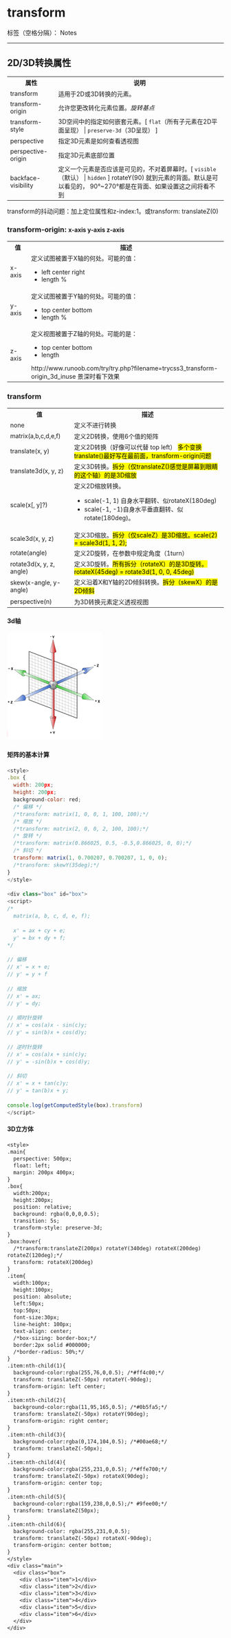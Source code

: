 ﻿# transform

标签（空格分隔）： Notes

---

<h2>2D/3D转换属性</h2>
<table>
  <tr>
    <th>属性</th>
    <th>说明</th>
  </tr>
  <tr>
    <td>transform</td>
    <td>适用于2D或3D转换的元素。</td>
  </tr>
  <tr>
    <td>transform-origin</td>
    <td>允许您更改转化元素位置。<em>旋转基点</em></td>
  </tr>
  <tr>
    <td>transform-style</td>
    <td>3D空间中的指定如何嵌套元素。[ <code>flat</code>（所有子元素在2D平面呈现） | <code>preserve-3d</code>（3D呈现） ]</td>
  </tr>
  <tr>
    <td>perspective</td>
    <td>指定3D元素是如何查看透视图</td>
  </tr>
  <tr>
    <td>perspective-origin</td>
    <td>指定3D元素底部位置</td>
  </tr>
  <tr>
    <td>backface-visibility</td>
    <td>定义一个元素是否应该是可见的，不对着屏幕时。[ <code>visible</code>（默认） | <code>hidden</code> ] rotateY(90) 就到元素的背面。默认是可以看见的， 90°~270°都是在背面、如果设置这之间将看不到</td>
  </tr>
</table>

<p>transform的抖动问题：加上定位属性和z-index:1。或transform: translateZ(0)</p>

<h3>transform-origin: <small>x-axis y-axis z-axis</small></h3>
<table>
  <tr>
    <th>值</th>
    <th>描述</th>
  </tr>
  <tr>
    <td>x-axis</td>
    <td>
        定义试图被置于X轴的何处。可能的值：
        <ul>
            <li>left center right</li>
            <li>length %</li>
        </ul>
    </td>
  </tr>
  <tr>
    <td>y-axis</td>
    <td>
        定义试图被置于Y轴的何处。可能的值：
        <ul>
            <li>top center bottom</li>
            <li>length %</li>
        </ul>
    </td>
  </tr>
  <tr>
    <td>z-axis</td>
    <td>
        定义视图被置于Z轴的何处。可能的是：
        <ul>
            <li>top center bottom</li>
            <li>length</li>
        </ul>
        http://www.runoob.com/try/try.php?filename=trycss3_transform-origin_3d_inuse 景深时看下效果
    </td>
  </tr>
</table>

<h3>transform</h3>
<table>
  <tr>
    <th>值</th>
    <th>描述</th>
  </tr>
  <tr>
    <td>none</td>
    <td>定义不进行转换</td>
  </tr>
  <tr>
    <td>matrix(a,b,c,d,e,f)</td>
    <td>定义2D转换，使用6个值的矩阵</td>
  </tr>
  <tr>
    <td>translate(x, y)</td>
    <td>定义2D转换（好像可以代替 top left） <mark>多个变换translate()最好写在最前面，transform-origin问题</mark></td>
  </tr>
  <tr>
    <td>translate3d(x, y, z)</td>
    <td>定义3D转换。<mark>拆分（仅translateZ()感觉是屏幕到眼睛的这个轴）的是3D缩放</mark></td>
  </tr>
  <tr>
    <td>scale(x[, y]?)</td>
    <td>定义2D缩放转换。
        <ul>
            <li>scale(-1, 1) 自身水平翻转、似rotateX(180deg)</li>
            <li>scale(-1, -1)自身水平垂直翻转、似rotate(180deg)。</li>
        </ul>
    </td>
  </tr>
  <tr>
    <td>scale3d(x, y, z)</td>
    <td>定义3D缩放。<mark>拆分（仅scaleZ）是3D缩放。scale(2) = scale3d(1, 1, 2);</mark></td>
  </tr>
  <tr>
    <td>rotate(angle)</td>
    <td>定义2D旋转，在参数中规定角度（1turn）</td>
  </tr>
  <tr>
    <td>rotate3d(x, y, z, angle)</td>
    <td>定义3D旋转。<mark>所有拆分（rotateX）的是3D旋转。rotateX(45deg) = rotate3d(1, 0, 0, 45deg)</mark></td>
  </tr>
  <tr>
    <td>skew(x-angle, y-angle)</td>
    <td>定义沿着X和Y轴的2D倾斜转换。<mark>拆分（skewX）的是2D倾斜</mark></td>
  </tr>
  <tr>
    <td>perspective(n)</td>
    <td>为3D转换元素定义透视视图</td>
  </tr>
</table>

<h4>3d轴</h4>
<p><img src="https://raw.githubusercontent.com/rel-start/Notes/picture/picture/3Daxis.png" /></p>

<h4>矩阵的基本计算</h4>

```javascript
<style>
.box {
  width: 200px;
  height: 200px;
  background-color: red;
  /* 偏移 */
  /*transform: matrix(1, 0, 0, 1, 100, 100);*/
  /* 缩放 */
  /*transform: matrix(2, 0, 0, 2, 100, 100);*/
  /* 旋转 */
  /*transform: matrix(0.866025, 0.5, -0.5,0.866025, 0, 0);*/
  /* 斜切 */
  transform: matrix(1, 0.700207, 0.700207, 1, 0, 0);
  /*transform: skewY(35deg);*/
}
</style>

<div class="box" id="box">
<script>
/*
  matrix(a, b, c, d, e, f);

  x' = ax + cy + e;
  y' = bx + dy + f;
*/

// 偏移
// x' = x + e;
// y' = y + f

// 缩放
// x' = ax;
// y' = dy;

// 顺时针旋转
// x' = cos(a)x - sin(c)y;
// y' = sin(b)x + cos(d)y;

// 逆时针旋转
// x' = cos(a)x + sin(c)y;
// y' = -sin(b)x + cos(d)y;

// 斜切
// x' = x + tan(c)y;
// y' = tan(b)x + y;

console.log(getComputedStyle(box).transform)
</script>
```

<h4>3D立方体</h4>

```
<style>
.main{
  perspective: 500px;
  float: left;
  margin: 200px 400px;
}
.box{
  width:200px;
  height:200px;
  position: relative;
  background: rgba(0,0,0,0.5);
  transition: 5s;
  transform-style: preserve-3d;
}
.box:hover{
  /*transform:translateZ(200px) rotateY(340deg) rotateX(200deg) rotateZ(120deg);*/
  transform: rotateX(200deg)
}
.item{
  width:100px;
  height:100px;
  position: absolute;
  left:50px;
  top:50px;
  font-size:30px;
  line-height: 100px;
  text-align: center;
  /*box-sizing: border-box;*/
  border:2px solid #000000;
  /*border-radius: 50%;*/
}
.item:nth-child(1){
  background-color:rgba(255,76,0,0.5); /*#ff4c00;*/
  transform: translateZ(-50px) rotateY(-90deg);
  transform-origin: left center;
}
.item:nth-child(2){
  background-color:rgba(11,95,165,0.5); /*#0b5fa5;*/
  transform: translateZ(-50px) rotateY(90deg);
  transform-origin: right center;
}
.item:nth-child(3){
  background-color:rgba(0,174,104,0.5); /*#00ae68;*/
  transform: translateZ(-50px);
}
.item:nth-child(4){
  background-color:rgba(255,231,0,0.5); /*#ffe700;*/
  transform: translateZ(-50px) rotateX(90deg);
  transform-origin: center top;
}
.item:nth-child(5){
  background-color:rgba(159,238,0,0.5);/* #9fee00;*/
  transform: translateZ(50px);
}
.item:nth-child(6){
  background-color: rgba(255,231,0,0.5);
  transform: translateZ(-50px) rotateX(-90deg);
  transform-origin: center bottom;
}
</style>
<div class="main">
  <div class="box">
    <div class="item">1</div>
    <div class="item">2</div>
    <div class="item">3</div>
    <div class="item">4</div>
    <div class="item">5</div>
    <div class="item">6</div>
  </div>
</div>
```